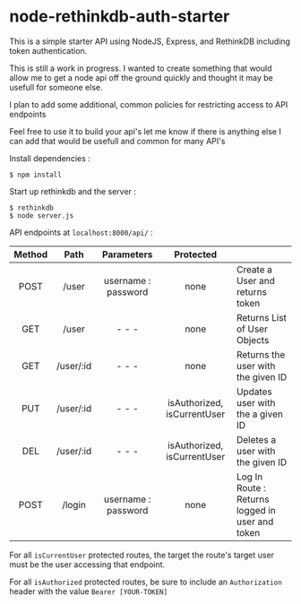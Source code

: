 # node-rethinkdb-auth-starter

This is a simple starter API using NodeJS, Express, and RethinkDB including token authentication.  

This is still a work in progress.  I wanted to create something that would allow me to get a node api off the ground quickly and thought it may be usefull for someone else.  

I plan to add some additional, common policies for restricting access to API endpoints

Feel free to use it to build your api's let me know if there is anything else I can add that would be usefull and common for many API's

Install dependencies : 
```
$ npm install
```
Start up rethinkdb and the server :
```
$ rethinkdb
$ node server.js
```

API endpoints at ```localhost:8000/api/``` :

| Method | Path | Parameters |  Protected |     |
| :---: | :---: | :---: | :---: | :--- |
| POST | /user | username : password | none | Create a User and returns token|
| GET | /user | - - - | none | Returns List of User Objects |
| GET | /user/:id | - - - | none | Returns the user with the given ID |
| PUT | /user/:id | - - - | isAuthorized, isCurrentUser | Updates user with the a given ID |
| DEL | /user/:id | - - - | isAuthorized, isCurrentUser | Deletes a user with the given ID |
| POST | /login | username : password | none | Log In Route : Returns logged in user and token |



For all ```isCurrentUser``` protected routes, the target the route's target user must be the user accessing that endpoint.

For all ```isAuthorized``` protected routes, be sure to include an ```Authorization``` header with the value ```Bearer [YOUR-TOKEN]```
